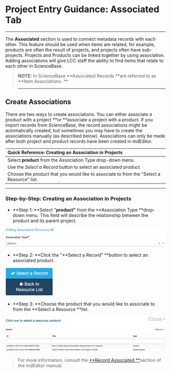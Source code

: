 # Project Entry Guidance: Associated Tab

---

The **Associated** section is used to connect metadata records with each other. This feature should be used when items are related, for example, products are often the result of projects, and projects often have sub-projects. Projects and Products can be linked together by using association. Adding associations will give LCC staff the ability to find items that relate to each other in ScienceBase.

> **NOTE:**  In ScienceBase **Associated Records **are referred to as **Item Associations. **
>
> ---

## Create Associations

There are two ways to create associations. You can either associate a product with a project **or **associate a project with a product. If you import records from ScienceBase, the record associations might be automatically created, but sometimes you may have to create the associations manually \(as described below\). Associations can only be made after both project and product records have been created in mdEditor.

| Quick Reference: Creating an Association in Projects |
| :--- |
| Select **product** from the Association Type drop-down menu. |
| Use the _Select a Record_ button to select an associated product. |
| Choose the product that you would like to associate to from the "Select a Resource" list. |

---

### Step-by-Step: Creating an Association in Projects

* **Step 1: **Select "**product"** from the **Association Type **drop-down menu. This field will describe the relationship between the product and its parent project.

![](/assets/product_association_lcc.png)

* **Step 2: **Click the "**Select a Record" **button to select an associated product.

![](/assets/select_a_record_button.png)

* **Step 3: **Choose the product that you would like to associate to from the **Select a Resource **list.

![](/assets/select_a_resource_product_window.png)

> For more information, consult the [**Record Associated **](https://adiwg.gitbooks.io/mdeditor/content/record/edit/record-associated.html)section of the mdEditor manual.



